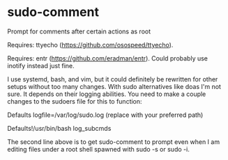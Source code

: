# sudo-comment
Prompt for comments after certain actions as root

Requires: ttyecho (https://github.com/osospeed/ttyecho).

Requires: entr (https://github.com/eradman/entr). Could probably use inotify instead just fine.

I use systemd, bash, and vim, but it could definitely be rewritten for other setups without too many changes.
With sudo alternatives like doas I'm not sure. It depends on their logging abilities.
You need to make a couple changes to the sudoers file for this to function:


Defaults logfile=/var/log/sudo.log (replace with your preferred path)

Defaults!/usr/bin/bash log_subcmds

The second line above is to get sudo-comment to prompt even when I am editing files under a root shell spawned with sudo -s
or sudo -i.
